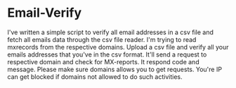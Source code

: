 # Email-Verify

I've written a simple script to verify all email addresses in a csv file and fetch all emails data through the csv file reader. I'm trying to read mxrecords from the respective domains.
Upload a csv file and verify all your emails addresses that you've in the csv format. It'll send a request to respective domain and check for MX-reports. It respond code and message. Please make sure domains allows you to get requests.
You're IP can get blocked if domains not allowed to do such activities.

